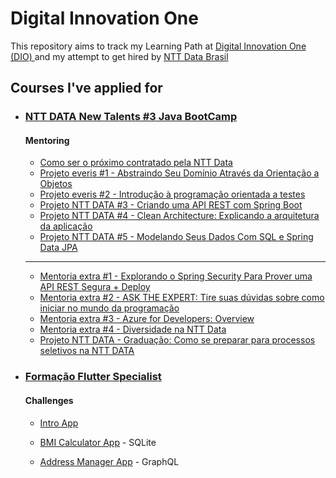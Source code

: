 # Digital Innovation One

This repository aims to track my Learning Path at [Digital Innovation One (DIO)
](https://dio.me) and my attempt to get hired by [NTT Data Brasil](https://br.nttdata.com/)

## Courses I've applied for

- ### [NTT DATA New Talents #3 Java BootCamp](https://www.dio.me/bootcamp/everis-new-talents-3-java)

    #### Mentoring
    - [Como ser o próximo contratado pela NTT Data](https://www.youtube.com/live/QBOrndG24YU)
    - [Projeto everis #1 - Abstraindo Seu Domínio Através da Orientação a Objetos](https://www.youtube.com/watch?v=SVx0NeXvK7A)
    - [Projeto everis #2 - Introdução à programação orientada a testes](https://www.youtube.com/watch?v=MpM7KsHFj_Q)
    - [Projeto NTT DATA #3 - Criando uma API REST com Spring Boot](https://www.youtube.com/watch?v=vKfIZjYtn_0)
    - [Projeto NTT DATA #4 - Clean Architecture: Explicando a arquitetura da aplicação](https://www.youtube.com/watch?v=GDQl4fbs_Qs)
    - [Projeto NTT DATA #5 - Modelando Seus Dados Com SQL e Spring Data JPA](https://www.youtube.com/watch?v=NxINTrVu1nA)
    ---
    - [Mentoria extra #1 - Explorando o Spring Security Para Prover uma API REST Segura + Deploy](https://youtu.be/1mRNcWQzHKc)
    - [Mentoria extra #2 - ASK THE EXPERT: Tire suas dúvidas sobre como iniciar no mundo da programação](https://youtu.be/0D0IMa2Jx8k)
    - [Mentoria extra #3 - Azure for Developers: Overview](https://youtu.be/mvLNZL6ZSDw)
    - [Mentoria extra #4 - Diversidade na NTT Data](https://youtu.be/sTXfqHSb_UQ)
    - [Projeto NTT DATA - Graduação: Como se preparar para processos seletivos na NTT DATA](https://youtu.be/v5Eyou2xWOs)

- ### [Formação Flutter Specialist](https://www.dio.me/bootcamp/formacao-flutter-specialist)

    #### Challenges

    - [Intro App](Formação%20Flutter%20Specialist/app/)

    - [BMI Calculator App](Formação%20Flutter%20Specialist/bmi_calculator/) - SQLite

    - [Address Manager App](Formação%20Flutter%20Specialist/address_manager/) - GraphQL
